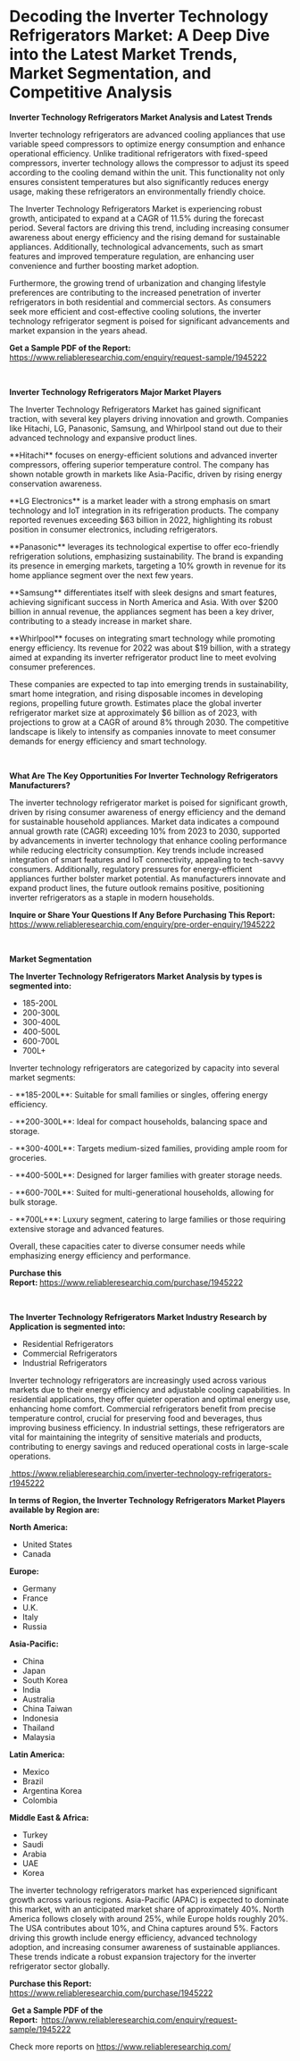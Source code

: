 <p><h1>Decoding the Inverter Technology Refrigerators Market: A Deep Dive into the Latest Market Trends, Market Segmentation, and Competitive Analysis</h1></p><p><strong>Inverter Technology Refrigerators Market Analysis and Latest Trends</strong></p>
<p><p>Inverter technology refrigerators are advanced cooling appliances that use variable speed compressors to optimize energy consumption and enhance operational efficiency. Unlike traditional refrigerators with fixed-speed compressors, inverter technology allows the compressor to adjust its speed according to the cooling demand within the unit. This functionality not only ensures consistent temperatures but also significantly reduces energy usage, making these refrigerators an environmentally friendly choice.</p><p>The Inverter Technology Refrigerators Market is experiencing robust growth, anticipated to expand at a CAGR of 11.5% during the forecast period. Several factors are driving this trend, including increasing consumer awareness about energy efficiency and the rising demand for sustainable appliances. Additionally, technological advancements, such as smart features and improved temperature regulation, are enhancing user convenience and further boosting market adoption.</p><p>Furthermore, the growing trend of urbanization and changing lifestyle preferences are contributing to the increased penetration of inverter refrigerators in both residential and commercial sectors. As consumers seek more efficient and cost-effective cooling solutions, the inverter technology refrigerator segment is poised for significant advancements and market expansion in the years ahead.</p></p>
<p><strong>Get a Sample PDF of the Report:&nbsp;</strong> <a href="https://www.reliableresearchiq.com/enquiry/request-sample/1945222?utm_campaign=2243&utm_medium=2&utm_source=Github&utm_content=ia&utm_term=20022025&utm_id=inverter-technology-refrigerators">https://www.reliableresearchiq.com/enquiry/request-sample/1945222</a></p>
<p>&nbsp;</p>
<p><strong>Inverter Technology Refrigerators Major Market Players</strong></p>
<p><p>The Inverter Technology Refrigerators Market has gained significant traction, with several key players driving innovation and growth. Companies like Hitachi, LG, Panasonic, Samsung, and Whirlpool stand out due to their advanced technology and expansive product lines.</p><p>**Hitachi** focuses on energy-efficient solutions and advanced inverter compressors, offering superior temperature control. The company has shown notable growth in markets like Asia-Pacific, driven by rising energy conservation awareness.  </p><p>**LG Electronics** is a market leader with a strong emphasis on smart technology and IoT integration in its refrigeration products. The company reported revenues exceeding $63 billion in 2022, highlighting its robust position in consumer electronics, including refrigerators.</p><p>**Panasonic** leverages its technological expertise to offer eco-friendly refrigeration solutions, emphasizing sustainability. The brand is expanding its presence in emerging markets, targeting a 10% growth in revenue for its home appliance segment over the next few years.</p><p>**Samsung** differentiates itself with sleek designs and smart features, achieving significant success in North America and Asia. With over $200 billion in annual revenue, the appliances segment has been a key driver, contributing to a steady increase in market share.</p><p>**Whirlpool** focuses on integrating smart technology while promoting energy efficiency. Its revenue for 2022 was about $19 billion, with a strategy aimed at expanding its inverter refrigerator product line to meet evolving consumer preferences.</p><p>These companies are expected to tap into emerging trends in sustainability, smart home integration, and rising disposable incomes in developing regions, propelling future growth. Estimates place the global inverter refrigerator market size at approximately $6 billion as of 2023, with projections to grow at a CAGR of around 8% through 2030. The competitive landscape is likely to intensify as companies innovate to meet consumer demands for energy efficiency and smart technology.</p></p>
<p>&nbsp;</p>
<p><strong>What Are The Key Opportunities For Inverter Technology Refrigerators Manufacturers?</strong></p>
<p><p>The inverter technology refrigerator market is poised for significant growth, driven by rising consumer awareness of energy efficiency and the demand for sustainable household appliances. Market data indicates a compound annual growth rate (CAGR) exceeding 10% from 2023 to 2030, supported by advancements in inverter technology that enhance cooling performance while reducing electricity consumption. Key trends include increased integration of smart features and IoT connectivity, appealing to tech-savvy consumers. Additionally, regulatory pressures for energy-efficient appliances further bolster market potential. As manufacturers innovate and expand product lines, the future outlook remains positive, positioning inverter refrigerators as a staple in modern households.</p></p>
<p><strong>Inquire or Share Your Questions If Any Before Purchasing This Report:</strong> <a href="https://www.reliableresearchiq.com/enquiry/pre-order-enquiry/1945222?utm_campaign=2243&utm_medium=2&utm_source=Github&utm_content=ia&utm_term=20022025&utm_id=inverter-technology-refrigerators">https://www.reliableresearchiq.com/enquiry/pre-order-enquiry/1945222</a></p>
<p>&nbsp;</p>
<p><strong>Market Segmentation</strong></p>
<p><strong>The Inverter Technology Refrigerators Market Analysis by types is segmented into:</strong></p>
<p><ul><li>185-200L</li><li>200-300L</li><li>300-400L</li><li>400-500L</li><li>600-700L</li><li>700L+</li></ul></p>
<p><p>Inverter technology refrigerators are categorized by capacity into several market segments: </p><p>- **185-200L**: Suitable for small families or singles, offering energy efficiency.</p><p>- **200-300L**: Ideal for compact households, balancing space and storage.</p><p>- **300-400L**: Targets medium-sized families, providing ample room for groceries.</p><p>- **400-500L**: Designed for larger families with greater storage needs.</p><p>- **600-700L**: Suited for multi-generational households, allowing for bulk storage. </p><p>- **700L+**: Luxury segment, catering to large families or those requiring extensive storage and advanced features. </p><p>Overall, these capacities cater to diverse consumer needs while emphasizing energy efficiency and performance.</p></p>
<p><strong>Purchase this Report:&nbsp;</strong><a href="https://www.reliableresearchiq.com/purchase/1945222?utm_campaign=2243&utm_medium=2&utm_source=Github&utm_content=ia&utm_term=20022025&utm_id=inverter-technology-refrigerators">https://www.reliableresearchiq.com/purchase/1945222</a></p>
<p>&nbsp;</p>
<p><strong>The Inverter Technology Refrigerators Market Industry Research by Application is segmented into:</strong></p>
<p><ul><li>Residential Refrigerators</li><li>Commercial Refrigerators</li><li>Industrial Refrigerators</li></ul></p>
<p><p>Inverter technology refrigerators are increasingly used across various markets due to their energy efficiency and adjustable cooling capabilities. In residential applications, they offer quieter operation and optimal energy use, enhancing home comfort. Commercial refrigerators benefit from precise temperature control, crucial for preserving food and beverages, thus improving business efficiency. In industrial settings, these refrigerators are vital for maintaining the integrity of sensitive materials and products, contributing to energy savings and reduced operational costs in large-scale operations.</p></p>
<p><a href="https://www.reliableresearchiq.com/inverter-technology-refrigerators-r1945222?utm_campaign=2243&utm_medium=2&utm_source=Github&utm_content=ia&utm_term=20022025&utm_id=inverter-technology-refrigerators">&nbsp;https://www.reliableresearchiq.com/inverter-technology-refrigerators-r1945222</a></p>
<p><strong>In terms of Region, the Inverter Technology Refrigerators Market Players available by Region are:</strong></p>
<p>
    <p> <strong> North America: </strong>
        <ul>
            <li>United States</li>
            <li>Canada</li>
        </ul>
        </p> 
    <p> <strong> Europe: </strong>
        <ul>
            <li>Germany</li>
            <li>France</li>
            <li>U.K.</li>
            <li>Italy</li>
            <li>Russia</li>
        </ul>
        </p> 
    <p> <strong> Asia-Pacific: </strong>
        <ul>
            <li>China</li>
            <li>Japan</li>
            <li>South Korea</li>
            <li>India</li>
            <li>Australia</li>
            <li>China Taiwan</li>
            <li>Indonesia</li>
            <li>Thailand</li>
            <li>Malaysia</li>
        </ul>
        </p> 
    <p> <strong> Latin America: </strong>
        <ul>
            <li>Mexico</li>
            <li>Brazil</li>
            <li>Argentina Korea</li>
            <li>Colombia</li>
        </ul>
        </p> 
    <p> <strong> Middle East & Africa: </strong>
        <ul>
            <li>Turkey</li>
            <li>Saudi</li>
            <li>Arabia</li>
            <li>UAE</li>
            <li>Korea</li>
        </ul>
    </p>
    </p>
<p><p>The inverter technology refrigerators market has experienced significant growth across various regions. Asia-Pacific (APAC) is expected to dominate this market, with an anticipated market share of approximately 40%. North America follows closely with around 25%, while Europe holds roughly 20%. The USA contributes about 10%, and China captures around 5%. Factors driving this growth include energy efficiency, advanced technology adoption, and increasing consumer awareness of sustainable appliances. These trends indicate a robust expansion trajectory for the inverter refrigerator sector globally.</p></p>
<p><strong>Purchase this Report: </strong><a href="https://www.reliableresearchiq.com/purchase/1945222?utm_campaign=2243&utm_medium=2&utm_source=Github&utm_content=ia&utm_term=20022025&utm_id=inverter-technology-refrigerators">https://www.reliableresearchiq.com/purchase/1945222</a></p>
<p>&nbsp;<strong>Get a Sample PDF of the Report:&nbsp;&nbsp;</strong><a href="https://www.reliableresearchiq.com/enquiry/request-sample/1945222?utm_campaign=2243&utm_medium=2&utm_source=Github&utm_content=ia&utm_term=20022025&utm_id=inverter-technology-refrigerators">https://www.reliableresearchiq.com/enquiry/request-sample/1945222</a></p>
<p><strong></strong></p>
<p>Check more reports on <a href="https://www.reliableresearchiq.com/?utm_campaign=2243&utm_medium=2&utm_source=Github&utm_content=ia&utm_term=20022025&utm_id=inverter-technology-refrigerators">https://www.reliableresearchiq.com/</a></p>